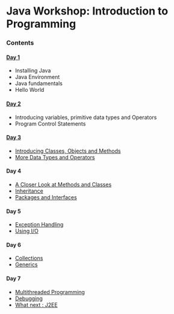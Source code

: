 # Java Workshop: Introduction to Programming

### Contents
#### [Day 1](https://github.com/UTDallasCSO/java/blob/master/java_day1.mdown)
* Installing Java
* Java Environment
* Java fundamentals
* Hello World

#### [Day 2](https://github.com/UTDallasCSO/java/blob/master/java_day2.mdown)
* Introducing variables, primitive data types and Operators
* Program Control Statements

#### [Day 3](https://github.com/UTDallasCSO/java/blob/master/java_day3.mdown)
* [Introducing Classes, Objects and Methods]()
* [More Data Types and Operators]()

#### Day 4
* [A Closer Look at Methods and Classes]()
* [Inheritance]()
* [Packages and Interfaces]()

#### Day 5
* [Exception Handling]()
* [Using I/O]()

#### Day 6
* [Collections]()
* [Generics](#generics)

#### Day 7
* [Multithreaded Programming]()
* [Debugging]()
* [What next : J2EE]()
